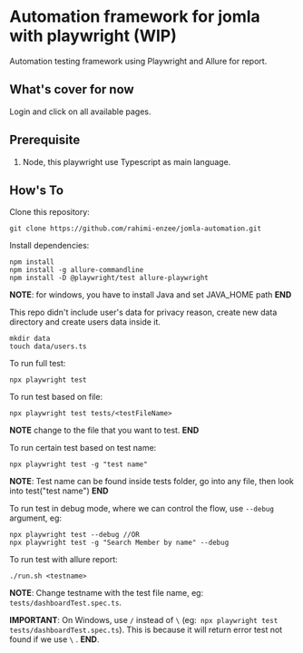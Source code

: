 # Automation framework for jomla with playwright (WIP)

Automation testing framework using Playwright and Allure for report.

## What's cover for now

Login and click on all available pages. 

## Prerequisite

1. Node, this playwright use Typescript as main language.

## How's To

Clone this repository:

```
git clone https://github.com/rahimi-enzee/jomla-automation.git
```

Install dependencies:

```
npm install
npm install -g allure-commandline
npm install -D @playwright/test allure-playwright 
```
**NOTE**: for windows, you have to install Java and set JAVA_HOME path **END**  

This repo didn't include user's data for privacy reason, create new data directory and create users data inside it.

```
mkdir data
touch data/users.ts
```

To run full test:

```
npx playwright test
```

To run test based on file:

```
npx playwright test tests/<testFileName>
```

**NOTE** change <testFileName> to the file that you want to test. **END**

To run certain test based on test name:

```
npx playwright test -g "test name"
```

**NOTE**: Test name can be found inside tests folder, go into any file, then look into test("test name") **END**

To run test in debug mode, where we can control the flow, use `--debug` argument, eg:

```
npx playwright test --debug //OR
npx playwright test -g "Search Member by name" --debug
```

To run test with allure report:

```
./run.sh <testname>
```

**NOTE**: Change testname with the test file name, eg: `tests/dashboardTest.spec.ts`.

**IMPORTANT**: On Windows, use `/` instead of `\` (eg:` npx playwright test tests/dashboardTest.spec.ts`). This is because it will return error test not found if we use `\` . **END**.